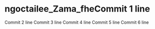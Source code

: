 # ngoctailee_Zama_fheCommit 1 line
Commit 2 line
Commit 3 line
Commit 4 line
Commit 5 line
Commit 6 line
